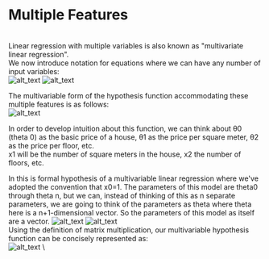 # Multiple Features
\
Linear regression with multiple variables is also known as "multivariate linear regression".\
We now introduce notation for equations where we can have any number of input variables:\
![alt_text](https://i.imgur.com/wAbSLUG.png)
![alt_text](https://i.imgur.com/LL9wYZf.png)

The multivariable form of the hypothesis function accommodating these multiple features is as follows:\
![alt_text](https://i.imgur.com/w1X2muP.png)


In order to develop intuition about this function, we can think about θ0 (theta 0) as the basic price of a house, θ1 as the price per square meter, θ2 as the price per floor, etc.\
x1 will be the number of square meters in the house, x2 the number of floors, etc.

In this is formal hypothesis of a multivariable linear regression where we've adopted the convention that x0=1.
The parameters of this model are theta0 through theta n, but we can, instead of thinking of this as n separate parameters, we are going to think of the parameters as theta where theta here is a n+1-dimensional vector. 
So the parameters of this model as itself are a vector.
![alt_text](https://i.imgur.com/31Dld27.png)
![alt_text](https://i.imgur.com/ZjpXxC4.png)\
Using the definition of matrix multiplication, our multivariable hypothesis function can be concisely represented as:\
![alt_text](https://i.imgur.com/0QLWZ9C.png)
\
